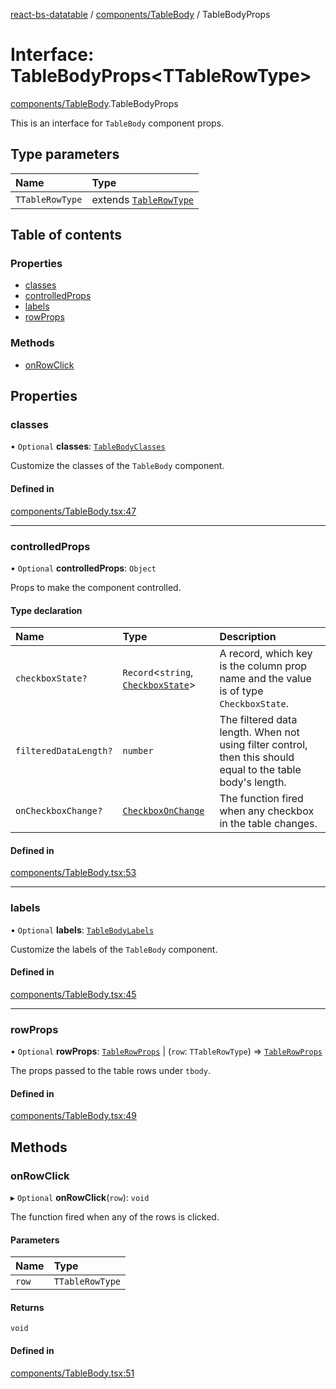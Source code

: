 [react-bs-datatable](../README.md) / [components/TableBody](../modules/components_TableBody.md) / TableBodyProps

# Interface: TableBodyProps<TTableRowType\>

[components/TableBody](../modules/components_TableBody.md).TableBodyProps

This is an interface for `TableBody` component props.

## Type parameters

| Name | Type |
| :------ | :------ |
| `TTableRowType` | extends [`TableRowType`](../modules/helpers_types.md#tablerowtype) |

## Table of contents

### Properties

- [classes](components_TableBody.TableBodyProps.md#classes)
- [controlledProps](components_TableBody.TableBodyProps.md#controlledprops)
- [labels](components_TableBody.TableBodyProps.md#labels)
- [rowProps](components_TableBody.TableBodyProps.md#rowprops)

### Methods

- [onRowClick](components_TableBody.TableBodyProps.md#onrowclick)

## Properties

### classes

• `Optional` **classes**: [`TableBodyClasses`](components_TableBody.TableBodyClasses.md)

Customize the classes of the `TableBody` component.

#### Defined in

[components/TableBody.tsx:47](https://github.com/imballinst/react-bs-datatable/blob/8a8b804/src/components/TableBody.tsx#L47)

___

### controlledProps

• `Optional` **controlledProps**: `Object`

Props to make the component controlled.

#### Type declaration

| Name | Type | Description |
| :------ | :------ | :------ |
| `checkboxState?` | `Record`<`string`, [`CheckboxState`](helpers_types.CheckboxState.md)\> | A record, which key is the column prop name and the value is of type `CheckboxState`. |
| `filteredDataLength?` | `number` | The filtered data length. When not using filter control, then this should equal to the table body's length. |
| `onCheckboxChange?` | [`CheckboxOnChange`](../modules/helpers_types.md#checkboxonchange) | The function fired when any checkbox in the table changes. |

#### Defined in

[components/TableBody.tsx:53](https://github.com/imballinst/react-bs-datatable/blob/8a8b804/src/components/TableBody.tsx#L53)

___

### labels

• `Optional` **labels**: [`TableBodyLabels`](components_TableBody.TableBodyLabels.md)

Customize the labels of the `TableBody` component.

#### Defined in

[components/TableBody.tsx:45](https://github.com/imballinst/react-bs-datatable/blob/8a8b804/src/components/TableBody.tsx#L45)

___

### rowProps

• `Optional` **rowProps**: [`TableRowProps`](../modules/components_TableBody.md#tablerowprops) \| (`row`: `TTableRowType`) => [`TableRowProps`](../modules/components_TableBody.md#tablerowprops)

The props passed to the table rows under `tbody`.

#### Defined in

[components/TableBody.tsx:49](https://github.com/imballinst/react-bs-datatable/blob/8a8b804/src/components/TableBody.tsx#L49)

## Methods

### onRowClick

▸ `Optional` **onRowClick**(`row`): `void`

The function fired when any of the rows is clicked.

#### Parameters

| Name | Type |
| :------ | :------ |
| `row` | `TTableRowType` |

#### Returns

`void`

#### Defined in

[components/TableBody.tsx:51](https://github.com/imballinst/react-bs-datatable/blob/8a8b804/src/components/TableBody.tsx#L51)
